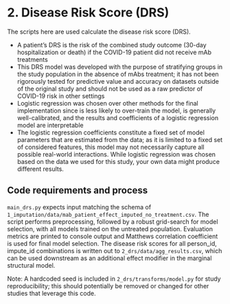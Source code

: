 # 2. Disease Risk Score (DRS)

The scripts here are used calculate the disease risk score (DRS).

- A patient’s DRS is the risk of the combined study outcome (30-day hospitalization or death) if the COVID-19 patient did not receive mAb treatments
- This DRS model was developed with the purpose of stratifying groups in the study population in the absence of mAbs treatment; it has not been rigorously tested for predictive value and accuracy on datasets outside of the original study and should not be used as a raw predictor of COVID-19 risk in other settings
- Logistic regression was chosen over other methods for the final implementation since is less likely to over-train the model, is generally well-calibrated, and the results and coefficients of a logistic regression model are interpretable
- The logistic regression coefficients constitute a fixed set of model parameters that are estimated from the data; as it is limited to a fixed set of considered features, this model may not necessarily capture all possible real-world interactions. While logistic regression was chosen based on the data we used for this study, your own data might produce different results.

## Code requirements and process
`main_drs.py` expects input matching the schema of `1_imputation/data/mab_patient_effect_imputed_no_treatment.csv`. The script performs preprocessing, followed by a robust grid-search for model selection, with all models trained on the untreated population. Evaluation metrics are printed to console output and Matthews correlation coefficient is used for final model selection. The disease risk scores for all person_id, impute_id combinations is written out to `2_drs/data/agg_results.csv`, which can be used downstream as an additional effect modifier in the marginal structural model.

Note: A hardcoded seed is included in `2_drs/transforms/model.py` for study reproducibility; this should potentially be removed or changed for other studies that leverage this code.